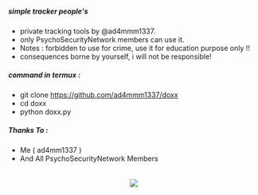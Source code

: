 ##### simple tracker people's

- private tracking tools by @ad4mmm1337.
- only PsychoSecurityNetwork members can use it.
- Notes : forbidden to use for crime, use it for education purpose only !!
- consequences borne by yourself, i will not be responsible!

##### command in termux :

- git clone https://github.com/ad4mmm1337/doxx
- cd doxx
- python doxx.py

##### Thanks To :

- Me ( ad4mm1337 )
- And All PsychoSecurityNetwork Members 

######

<p align="center"><a href="https://github.com/ad4mmm1337"><img src="https://github-readme-stats.vercel.app/api?username=ad4mmm1337&show_icons=true&theme=radical"></a></p>
</div>
